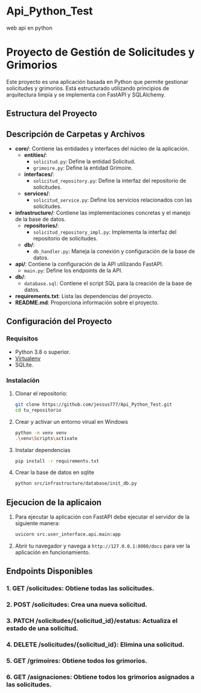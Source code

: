 # Api_Python_Test
web api en python

# Proyecto de Gestión de Solicitudes y Grimorios

Este proyecto es una aplicación basada en Python que permite gestionar solicitudes y grimorios. Está estructurado utilizando principios de arquitectura limpia y se implementa con FastAPI y SQLAlchemy.

## Estructura del Proyecto


## Descripción de Carpetas y Archivos

- **core/**: Contiene las entidades y interfaces del núcleo de la aplicación.
  - **entities/**:
    - `solicitud.py`: Define la entidad Solicitud.
    - `grimoire.py`: Define la entidad Grimoire.
  - **interfaces/**:
    - `solicitud_repository.py`: Define la interfaz del repositorio de solicitudes.
  - **services/**:
    - `solicitud_service.py`: Define los servicios relacionados con las solicitudes.
- **infrastructure/**: Contiene las implementaciones concretas y el manejo de la base de datos.
  - **repositories/**:
    - `solicitud_repository_impl.py`: Implementa la interfaz del repositorio de solicitudes.
  - **db/**:
    - `db_handler.py`: Maneja la conexión y configuración de la base de datos.
- **api/**: Contiene la configuración de la API utilizando FastAPI.
  - `main.py`: Define los endpoints de la API.
- **db/**:
  - `database.sql`: Contiene el script SQL para la creación de la base de datos.
- **requirements.txt**: Lista las dependencias del proyecto.
- **README.md**: Proporciona información sobre el proyecto.

## Configuración del Proyecto

### Requisitos

- Python 3.8 o superior.
- [Virtualenv](https://virtualenv.pypa.io/en/latest/)
- SQLite.
### Instalación

1. Clonar el repositorio:

   ```bash
   git clone https://github.com/jessus777/Api_Python_Test.git
   cd tu_repositorio

2.  Crear y activar un entorno virual en Windows
    ```bash
    python -m venv venv
    .\venv\Scripts\activate


3. Instalar dependencias
    ```bash
    pip install -r requirements.txt


5. Crear la base de datos en sqlite
    ```bash
    python src/infrastructure/database/init_db.py


## Ejecucion de la aplicaion

1. Para ejecutar la aplicación con FastAPI debe ejecutar el servidor de la siguiente manera:

    ```bash
    uvicorn src.user_interface.api.main:app

2. Abrir tu navegador y navega a `http://127.0.0.1:8000/docs` para ver la aplicación en funcionamiento.

## Endpoints Disponibles

### 1. GET /solicitudes: Obtiene todas las solicitudes.
### 2. POST /solicitudes: Crea una nueva solicitud.
### 3. PATCH /solicitudes/{solicitud_id}/estatus: Actualiza el estado de una solicitud.
### 4. DELETE /solicitudes/{solicitud_id}: Elimina una solicitud.
### 5. GET /grimoires: Obtiene todos los grimorios.
### 6. GET /asignaciones: Obtiene todos los grimorios asignados a las solicitudes.

